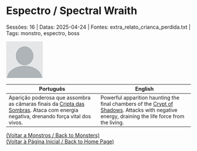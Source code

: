 
# Espectro / Spectral Wraith

Sessões: 16 | Datas: 2025-04-24 | Fontes: extra_relato_crianca_perdida.txt | Tags: monstro, espectro, boss

![Espectro](docs/dm/monsters/blank.png)

| Português | English |
|-----------|---------|
| Aparição poderosa que assombra as câmaras finais da [Cripta das Sombras](cripta_das_sombras.md). Ataca com energia negativa, drenando força vital dos vivos. | Powerful apparition haunting the final chambers of the [Crypt of Shadows](cripta_das_sombras.md). Attacks with negative energy, draining the life force from the living. |

[(Voltar a Monstros / Back to Monsters)](monstros.md)  
[(Voltar à Página Inicial / Back to Home Page)](home.md)



















